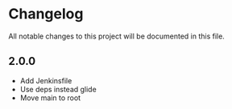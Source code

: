 # Changelog

All notable changes to this project will be documented in this file.

## 2.0.0

- Add Jenkinsfile
- Use deps instead glide
- Move main to root
